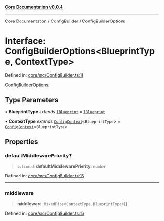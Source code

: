 [**Core Documentation v0.0.4**](../../README.md)

***

[Core Documentation](../../modules.md) / [ConfigBuilder](../README.md) / ConfigBuilderOptions

# Interface: ConfigBuilderOptions\<BlueprintType, ContextType\>

Defined in: [core/src/ConfigBuilder.ts:11](https://github.com/stonemjs/core/blob/8c14a336c794eb98d8513b950cb1c2786962eaaf/src/ConfigBuilder.ts#L11)

ConfigBuilderOptions.

## Type Parameters

• **BlueprintType** *extends* [`IBlueprint`](../../declarations/type-aliases/IBlueprint.md) = [`IBlueprint`](../../declarations/type-aliases/IBlueprint.md)

• **ContextType** *extends* [`ConfigContext`](../../declarations/interfaces/ConfigContext.md)\<`BlueprintType`\> = [`ConfigContext`](../../declarations/interfaces/ConfigContext.md)\<`BlueprintType`\>

## Properties

### defaultMiddlewarePriority?

> `optional` **defaultMiddlewarePriority**: `number`

Defined in: [core/src/ConfigBuilder.ts:15](https://github.com/stonemjs/core/blob/8c14a336c794eb98d8513b950cb1c2786962eaaf/src/ConfigBuilder.ts#L15)

***

### middleware

> **middleware**: `MixedPipe`\<`ContextType`, `BlueprintType`\>[]

Defined in: [core/src/ConfigBuilder.ts:16](https://github.com/stonemjs/core/blob/8c14a336c794eb98d8513b950cb1c2786962eaaf/src/ConfigBuilder.ts#L16)

